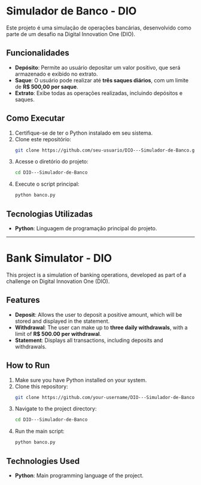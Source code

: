 # Simulador de Banco - DIO

Este projeto é uma simulação de operações bancárias, desenvolvido como parte de um desafio na Digital Innovation One (DIO). 

## Funcionalidades

- **Depósito**: Permite ao usuário depositar um valor positivo, que será armazenado e exibido no extrato.
- **Saque**: O usuário pode realizar até **três saques diários**, com um limite de **R$ 500,00 por saque**.
- **Extrato**: Exibe todas as operações realizadas, incluindo depósitos e saques.

## Como Executar

1. Certifique-se de ter o Python instalado em seu sistema.
2. Clone este repositório:
   ```sh
   git clone https://github.com/seu-usuario/DIO---Simulador-de-Banco.git
   ```
3. Acesse o diretório do projeto:
   ```sh
   cd DIO---Simulador-de-Banco
   ```
4. Execute o script principal:
   ```sh
   python banco.py
   ```

## Tecnologias Utilizadas

- **Python**: Linguagem de programação principal do projeto.

---

# Bank Simulator - DIO

This project is a simulation of banking operations, developed as part of a challenge on Digital Innovation One (DIO).

## Features

- **Deposit**: Allows the user to deposit a positive amount, which will be stored and displayed in the statement.
- **Withdrawal**: The user can make up to **three daily withdrawals**, with a limit of **R$ 500.00 per withdrawal**.
- **Statement**: Displays all transactions, including deposits and withdrawals.

## How to Run

1. Make sure you have Python installed on your system.
2. Clone this repository:
   ```sh
   git clone https://github.com/your-username/DIO---Simulador-de-Banco.git
   ```
3. Navigate to the project directory:
   ```sh
   cd DIO---Simulador-de-Banco
   ```
4. Run the main script:
   ```sh
   python banco.py
   ```

## Technologies Used

- **Python**: Main programming language of the project.
